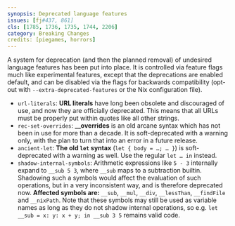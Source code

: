 ```yaml
---
synopsis: Deprecated language features
issues: [fj#437, 861]
cls: [1785, 1736, 1735, 1744, 2206]
category: Breaking Changes
credits: [piegames, horrors]
---
```


A system for deprecation (and then the planned removal) of undesired language features has been put into place.
It is controlled via feature flags much like experimental features, except that the deprecations are enabled default,
and can be disabled via the flags for backwards compatibility (opt-out with `--extra-deprecated-features` or the Nix configuration file).

- `url-literals`: **URL literals** have long been obsolete and discouraged of use, and now they are officially deprecated.
  This means that all URLs must be properly put within quotes like all other strings.
- `rec-set-overrides`: **__overrides** is an old arcane syntax which has not been in use for more than a decade.
  It is soft-deprecated with a warning only, with the plan to turn that into an error in a future release.
- `ancient-let`: **The old `let` syntax** (`let { body = …; … }`) is soft-deprecated with a warning as well. Use the regular `let … in` instead.
- `shadow-internal-symbols`: Arithmetic expressions like `5 - 3` internally expand to `__sub 5 3`, where `__sub` maps to a subtraction builtin. Shadowing such a symbols would affect the evaluation of such operations, but in a very inconsistent way, and is therefore deprecated now. **Affected symbols are:** `__sub`, `__mul`, `__div`, `__lessThan`, `__findFile` and `__nixPath`. Note that these symbols may still be used as variable names as long as they do not shadow internal operations, so e.g. `let __sub = x: y: x + y; in __sub 3 5` remains valid code.
